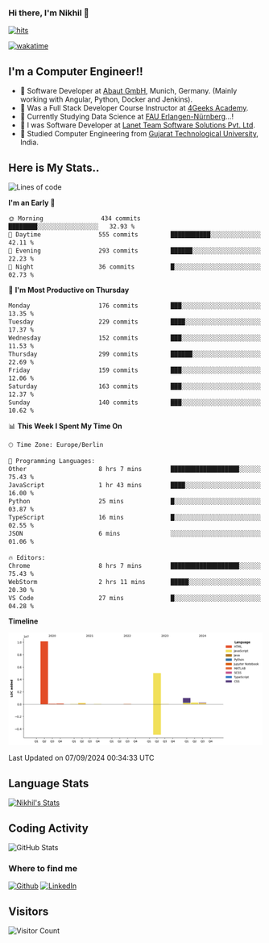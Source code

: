 ### Hi there, I'm Nikhil 👋

[![hits](https://hits.sh/github.com/silentsoft/hits.svg?color=2311cc)](https://hits.sh/github.com/silentsoft/hits/)

[![wakatime](https://wakatime.com/badge/user/369b6a3a-7953-4ff9-b7c7-be53d0a7ccc6.svg)](https://wakatime.com/@369b6a3a-7953-4ff9-b7c7-be53d0a7ccc6)

## I'm a  Computer Engineer!!

- 🌱 Software Developer at [Abaut GmbH](https://www.abaut.de/), Munich, Germany. (Mainly working with Angular, Python, Docker and Jenkins).
- 🌱 Was a Full Stack Developer Course Instructor at [4Geeks Academy](https://4geeks.com/).
- 🌱 Currently Studying Data Science at [FAU Erlangen-Nürnberg](https://www.fau.de/)...!
- 🌱 I was Software Developer at [Lanet Team Software Solutions Pvt. Ltd](https://lanetteam.com/).
- 🌱 Studied Computer Engineering from [Gujarat Technological University](https://www.gtu.ac.in/), India.

<h2>Here is My Stats..</h2>

<!--START_SECTION:waka-->
![Lines of code](https://img.shields.io/badge/From%20Hello%20World%20I%27ve%20Written-17.1%20million%20lines%20of%20code-blue)

**I'm an Early 🐤** 

```text
🌞 Morning                434 commits         ████████░░░░░░░░░░░░░░░░░   32.93 % 
🌆 Daytime                555 commits         ███████████░░░░░░░░░░░░░░   42.11 % 
🌃 Evening                293 commits         ██████░░░░░░░░░░░░░░░░░░░   22.23 % 
🌙 Night                  36 commits          █░░░░░░░░░░░░░░░░░░░░░░░░   02.73 % 
```
📅 **I'm Most Productive on Thursday** 

```text
Monday                   176 commits         ███░░░░░░░░░░░░░░░░░░░░░░   13.35 % 
Tuesday                  229 commits         ████░░░░░░░░░░░░░░░░░░░░░   17.37 % 
Wednesday                152 commits         ███░░░░░░░░░░░░░░░░░░░░░░   11.53 % 
Thursday                 299 commits         ██████░░░░░░░░░░░░░░░░░░░   22.69 % 
Friday                   159 commits         ███░░░░░░░░░░░░░░░░░░░░░░   12.06 % 
Saturday                 163 commits         ███░░░░░░░░░░░░░░░░░░░░░░   12.37 % 
Sunday                   140 commits         ███░░░░░░░░░░░░░░░░░░░░░░   10.62 % 
```


📊 **This Week I Spent My Time On** 

```text
🕑︎ Time Zone: Europe/Berlin

💬 Programming Languages: 
Other                    8 hrs 7 mins        ███████████████████░░░░░░   75.43 % 
JavaScript               1 hr 43 mins        ████░░░░░░░░░░░░░░░░░░░░░   16.00 % 
Python                   25 mins             █░░░░░░░░░░░░░░░░░░░░░░░░   03.87 % 
TypeScript               16 mins             █░░░░░░░░░░░░░░░░░░░░░░░░   02.55 % 
JSON                     6 mins              ░░░░░░░░░░░░░░░░░░░░░░░░░   01.06 % 

🔥 Editors: 
Chrome                   8 hrs 7 mins        ███████████████████░░░░░░   75.43 % 
WebStorm                 2 hrs 11 mins       █████░░░░░░░░░░░░░░░░░░░░   20.30 % 
VS Code                  27 mins             █░░░░░░░░░░░░░░░░░░░░░░░░   04.28 % 
```

**Timeline**

![Lines of Code chart](https://raw.githubusercontent.com/nikhilmaguwala/nikhilmaguwala/main/assets/bar_graph.png)


 Last Updated on 07/09/2024 00:34:33 UTC
<!--END_SECTION:waka-->

<h2>Language Stats</h2>

[![Nikhil's Stats](https://github-readme-stats.vercel.app/api/wakatime?username=nikhilmaguwala&layout=compact&title=Stats)](https://github.com/nikhilmaguwala)


<h2>Coding Activity</h2>

<p><img src="https://wakatime.com/share/@nikhilmaguwala/7dd532b8-3e5e-4c26-8c46-68cc27712a92.svg" alt="GitHub Stats"></p>

<h3>Where to find me</h3>
<p>
    <a href="https://github.com/nikhilmaguwala" target="_blank"><img alt="Github" src="https://img.shields.io/badge/GitHub-%2312100E.svg?&style=for-the-badge&logo=Github&logoColor=white" /></a>
    <a href="https://www.linkedin.com/in/nikhil-maguwala" target="_blank"><img alt="LinkedIn" src="https://img.shields.io/badge/linkedin-%230077B5.svg?&style=for-the-badge&logo=linkedin&logoColor=white" /></a> 
</p>


<h2>Visitors</h2>

![Visitor Count](https://profile-counter.glitch.me/nikhilmaguwala/count.svg)

[website]: https://nikhilmaguwala.github.io/
[instagram]: https://www.instagram.com/nikhil_maguwala/
[linkedin]: https://www.linkedin.com/in/nikhil-maguwala/

